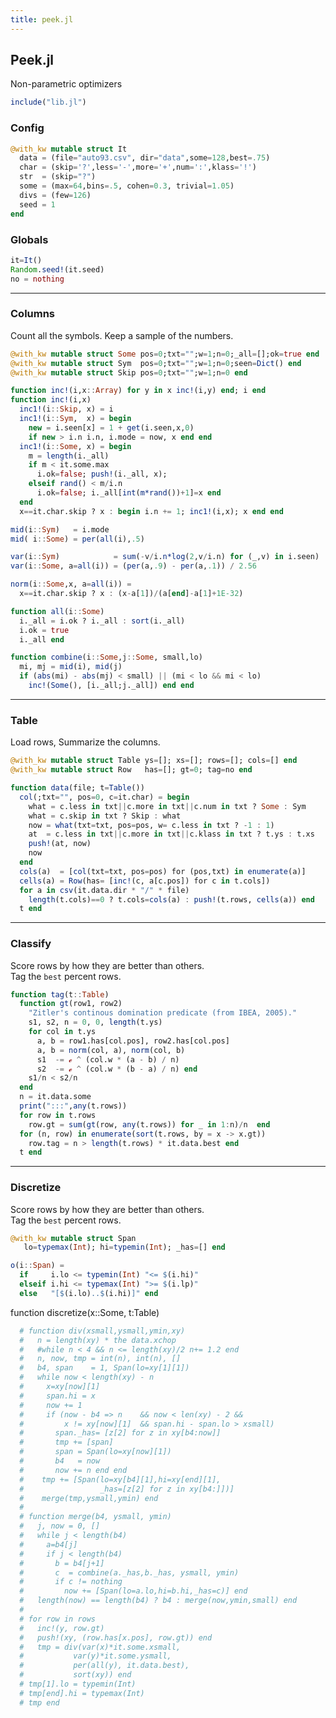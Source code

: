 ```yaml
---
title: peek.jl
---
```


## Peek.jl
 Non-parametric optimizers

```julia
include("lib.jl")
```

### Config

```julia
@with_kw mutable struct It
  data = (file="auto93.csv", dir="data",some=128,best=.75)
  char = (skip='?',less='-',more='+',num=':',klass='!')
  str  = (skip="?")
  some = (max=64,bins=.5, cohen=0.3, trivial=1.05)
  divs = (few=126)
  seed = 1
end
```

### Globals

```julia
it=It()
Random.seed!(it.seed)
no = nothing
```

-------------------------------------------------------------------
### Columns
 Count all the symbols. Keep a sample of the numbers.

```julia
@with_kw mutable struct Some pos=0;txt="";w=1;n=0;_all=[];ok=true end
@with_kw mutable struct Sym  pos=0;txt="";w=1;n=0;seen=Dict() end
@with_kw mutable struct Skip pos=0;txt="";w=1;n=0 end

function inc!(i,x::Array) for y in x inc!(i,y) end; i end
function inc!(i,x) 
  inc1!(i::Skip, x) = i 
  inc1!(i::Sym,  x) = begin
    new = i.seen[x] = 1 + get(i.seen,x,0) 
    if new > i.n i.n, i.mode = now, x end end 
  inc1!(i::Some, x) = begin 
    m = length(i._all)
    if m < it.some.max    
      i.ok=false; push!(i._all, x); 
    elseif rand() < m/i.n 
      i.ok=false; i._all[int(m*rand())+1]=x end 
  end
  x==it.char.skip ? x : begin i.n += 1; inc1!(i,x); x end end

mid(i::Sym)   = i.mode 
mid( i::Some) = per(all(i),.5) 

var(i::Sym)            = sum(-v/i.n*log(2,v/i.n) for (_,v) in i.seen) 
var(i::Some, a=all(i)) = (per(a,.9) - per(a,.1)) / 2.56 

norm(i::Some,x, a=all(i)) = 
  x==it.char.skip ? x : (x-a[1])/(a[end]-a[1]+1E-32) 

function all(i::Some)  
  i._all = i.ok ? i._all : sort(i._all) 
  i.ok = true
  i._all end

function combine(i::Some,j::Some, small,lo) 
  mi, mj = mid(i), mid(j)
  if (abs(mi) - abs(mj) < small) || (mi < lo && mi < lo)
    inc!(Some(), [i._all;j._all]) end end
```

-------------------------------------------------------------------
### Table
 Load rows, Summarize the columns.

```julia
@with_kw mutable struct Table ys=[]; xs=[]; rows=[]; cols=[] end
@with_kw mutable struct Row   has=[]; gt=0; tag=no end

function data(file; t=Table())
  col(;txt="", pos=0, c=it.char) = begin
    what = c.less in txt||c.more in txt||c.num in txt ? Some : Sym
    what = c.skip in txt ? Skip : what
    now = what(txt=txt, pos=pos, w= c.less in txt ? -1 : 1) 
    at  = c.less in txt||c.more in txt||c.klass in txt ? t.ys : t.xs
    push!(at, now)  
    now
  end
  cols(a)  = [col(txt=txt, pos=pos) for (pos,txt) in enumerate(a)]
  cells(a) = Row(has= [inc!(c, a[c.pos]) for c in t.cols])
  for a in csv(it.data.dir * "/" * file)
    length(t.cols)==0 ? t.cols=cols(a) : push!(t.rows, cells(a)) end
  t end
```

-------------------------------------------------------------------
### Classify
 Score rows by how they are better than others.   
 Tag the `best` percent rows.

```julia
function tag(t::Table)
  function gt(row1, row2)
    "Zitler's continous domination predicate (from IBEA, 2005)."
    s1, s2, n = 0, 0, length(t.ys)
    for col in t.ys
      a, b = row1.has[col.pos], row2.has[col.pos]
      a, b = norm(col, a), norm(col, b)
      s1  -= ℯ ^ (col.w * (a - b) / n)
      s2  -= ℯ ^ (col.w * (b - a) / n) end
    s1/n < s2/n 
  end
  n = it.data.some
  print(":::",any(t.rows))
  for row in t.rows 
    row.gt = sum(gt(row, any(t.rows)) for _ in 1:n)/n  end
  for (n, row) in enumerate(sort(t.rows, by = x -> x.gt))
    row.tag = n > length(t.rows) * it.data.best end
  t end
```

-------------------------------------------------------------------
### Discretize
 Score rows by how they are better than others.   
 Tag the `best` percent rows.

```julia
@with_kw mutable struct Span 
   lo=typemax(Int); hi=typemin(Int); _has=[] end

o(i::Span) = 
  if     i.lo <= typemin(Int) "<= $(i.hi)" 
  elseif i.hi <= typemax(Int) ">= $(i.lp)" 
  else   "[$(i.lo)..$(i.hi)]" end
```

function discretize(x::Some, t:Table)

```julia
  # function div(xsmall,ysmall,ymin,xy) 
  #   n = length(xy) * the data.xchop
  #   #while n < 4 && n <= length(xy)/2 n+= 1.2 end
  #   n, now, tmp = int(n), int(n), []
  #   b4, span    = 1, Span(lo=xy[1][1])
  #   while now < length(xy) - n
  #     x=xy[now][1]
  #     span.hi = x
  #     now += 1
  #     if (now - b4 => n    && now < len(xy) - 2 && 
  #         x != xy[now][1]  && span.hi - span.lo > xsmall) 
  #       span._has= [z[2] for z in xy[b4:now]]
  #       tmp += [span]
  #       span = Span(lo=xy[now][1])
  #       b4   = now
  #       now += n end end
  #    tmp += [Span(lo=xy[b4][1],hi=xy[end][1],
  #                 _has=[z[2] for z in xy[b4:]])]
  #    merge(tmp,ysmall,ymin) end 
  #
  # function merge(b4, ysmall, ymin)
  #   j, now = 0, []
  #   while j < length(b4)
  #     a=b4[j]
  #     if j < length(b4)
  #       b = b4[j+1]
  #       c  = combine(a._has,b._has, ysmall, ymin)
  #       if c != nothing
  #         now += [Span(lo=a.lo,hi=b.hi,_has=c)] end
  #   length(now) == length(b4) ? b4 : merge(now,ymin,small) end 
  #
  # for row in rows
  #   inc!(y, row.gt)
  #   push!(xy, (row.has[x.pos], row.gt)) end
  #   tmp = div(var(x)*it.some.xsmall,
  #           var(y)*it.some.ysmall,
  #           per(all(y), it.data.best),
  #           sort(xy)) end
  # tmp[1].lo = typemin(Int)
  # tmp[end].hi = typemax(Int)
  # tmp end 
```
